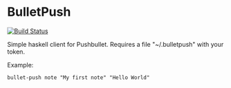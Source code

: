 # BulletPush #

[![Build Status](https://travis-ci.org/markus1189/BulletPush.png?branch=master)](https://travis-ci.org/markus1189/BulletPush)

Simple haskell client for Pushbullet.  Requires a file "~/.bulletpush"
with your token.

Example:

`bullet-push note "My first note" "Hello World"`
